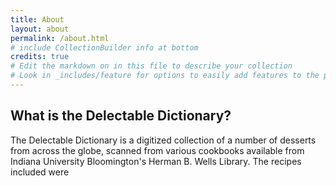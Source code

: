 ```yaml
---
title: About
layout: about
permalink: /about.html
# include CollectionBuilder info at bottom
credits: true
# Edit the markdown on in this file to describe your collection
# Look in _includes/feature for options to easily add features to the page
---
```


## What is the Delectable Dictionary?

The Delectable Dictionary is a digitized collection of a number of desserts from across the globe, scanned from various cookbooks available from Indiana University Bloomington's Herman B. Wells Library. The recipes included were 




<!-- IMPORTANT!!! DELETE this comment and the include below when you are finished editing this page for your collection. The include below introduces about page features. They will show up on your collection's about page until you delete it.  -->

